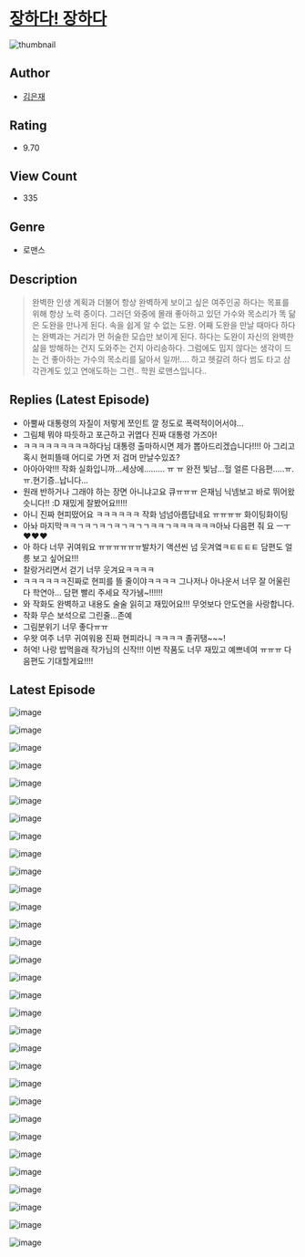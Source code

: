# [장하다! 장하다](https://comic.naver.com/challenge/list?titleId=810637)
![thumbnail](https://image-comic.pstatic.net/user_contents_data/challenge_comic/2023/05/24/363578/upload_3486684839436968244_480x623.jpeg)

## Author
- [김은재](https://comic.naver.com/artistTitle?id=363578)

## Rating
- 9.70

## View Count
- 335

## Genre
- 로맨스

## Description
> 완벽한 인생 계획과 더불어 항상 완벽하게 보이고 싶은 여주인공 하다는 목표를 위해 항상 노력 중이다. 그러던 와중에 몰래 좋아하고 있던 가수와 목소리가 똑 닮은 도완을 만나게 된다. 속을 쉽게 알 수 없는 도완. 어째 도완을 만날 때마다 하다는 완벽과는 거리가 먼 허술한 모습만 보이게 된다. 하다는 도완이 자신의 완벽한 삶을 방해하는 건지 도와주는 건지 아리송하다. 그럼에도 밉지 않다는 생각이 드는 건 좋아하는 가수의 목소리를 닮아서 일까!.... 하고 헷갈려 하다 썸도 타고 삼각관계도 있고 연애도하는 그런.. 학원 로맨스입니다..

## Replies (Latest Episode)
- 아뿔싸 대통령의 자질이 저렇게 쪼인트 깔 정도로 폭력적이어서야...
- 그림체 뭐야 따듯하고 포근하고 귀엽다 진짜 대통령 가즈아!
- ㅋㅋㅋㅋㅋㅋㅋㅋㅋ하다님 대통령 출마하시면 제가 뽑아드리겠습니다!!!! 아 그리고 혹시 현피뜰때 어디로 가면 저 검머 만날수있죠?
- 아아아악!!! 작화 실화입니까...세상에......... ㅠ ㅠ 완전 빛남...헐 얼른 다음편.....ㅠ.ㅠ.현기증..납니다...
- 원래 반하거나 그래야 하는 장면 아니냐고요 큐ㅠㅠㅠ 은재님 닉넴보고 바로 뛰어왔슷니다!! :D 재밌게 잘봤어요!!!!!
- 아니 진짜 현피떴어요 ㅋㅋㅋㅋㅋㅋ 작화 넘넘아름답네요 ㅠㅠㅠㅠ 화이팅화이팅
- 아놔 마지막ㅋㅋㄱㅋㄱㅋㄱㅋㄱㅋㄱㄱㅋㅋㄱㅋㅋㅋㅋㅋㅋ아놔 다음편 줘 요 ㅡㅜ❤️❤️❤️
- 아 하다 너무 귀여워요 ㅠㅠㅠㅠㅠㅠ발차기 액션씬 넘 웃겨옄ㅋㅌㅌㅌㅌ 담편도 얼릉 보고 싶어요!!!
- 찰랑거리면서 걷기 너무 웃겨요ㅋㅋㅋㅋ
- ㅋㅋㅋㅋㅋㅋ진짜로 현피를 뜰 줄이야ㅋㅋㅋㅋ 그나저나 아나운서 너무 잘 어울린다 학연아... 담편 빨리 주세요 작가뉌~!!!!!!
- 와 작화도 완벽하고 내용도 술술 읽히고 재밌어요!!! 무엇보다 안도연을 사랑합니다.
- 작화 무슨 보석으로 그린줄...존예
- 그림분위기 너무 좋다ㅠㅠ
- 우왓 여주 너무 귀여워용 진짜 현피라니 ㅋㅋㅋㅋ 졸귀탱~~~!
- 허억! 나랑 밥먹을래 작가님의 신작!!! 이번 작품도 너무 재밌고 예쁘네여 ㅠㅠㅠ 다음편도 기대할게요!!!!

## Latest Episode
![image](https://image-comic.pstatic.net/user_contents_data/challenge_comic/2023/05/24/363578/upload_4121466982714466611.jpeg)

![image](https://image-comic.pstatic.net/user_contents_data/challenge_comic/2023/05/24/363578/upload_3631643344391725624.jpeg)

![image](https://image-comic.pstatic.net/user_contents_data/challenge_comic/2023/05/24/363578/upload_7161066666509611877.jpeg)

![image](https://image-comic.pstatic.net/user_contents_data/challenge_comic/2023/05/24/363578/upload_3473227706171351649.jpeg)

![image](https://image-comic.pstatic.net/user_contents_data/challenge_comic/2023/05/24/363578/upload_3978755676958896434.jpeg)

![image](https://image-comic.pstatic.net/user_contents_data/challenge_comic/2023/05/24/363578/upload_7233125566120343864.jpeg)

![image](https://image-comic.pstatic.net/user_contents_data/challenge_comic/2023/05/24/363578/upload_3544723458354537825.jpeg)

![image](https://image-comic.pstatic.net/user_contents_data/challenge_comic/2023/05/24/363578/upload_7076054833406632756.jpeg)

![image](https://image-comic.pstatic.net/user_contents_data/challenge_comic/2023/05/24/363578/upload_3487584041574884402.jpeg)

![image](https://image-comic.pstatic.net/user_contents_data/challenge_comic/2023/05/24/363578/upload_7005738667443709541.jpeg)

![image](https://image-comic.pstatic.net/user_contents_data/challenge_comic/2023/05/24/363578/upload_3906364922375136568.jpeg)

![image](https://image-comic.pstatic.net/user_contents_data/challenge_comic/2023/05/24/363578/upload_7293355723023527993.jpeg)

![image](https://image-comic.pstatic.net/user_contents_data/challenge_comic/2023/05/24/363578/upload_4121419501079180593.jpeg)

![image](https://image-comic.pstatic.net/user_contents_data/challenge_comic/2023/05/24/363578/upload_7005688287393571378.jpeg)

![image](https://image-comic.pstatic.net/user_contents_data/challenge_comic/2023/05/24/363578/upload_4120847969817868387.jpeg)

![image](https://image-comic.pstatic.net/user_contents_data/challenge_comic/2023/05/24/363578/upload_3832904369350665782.jpeg)

![image](https://image-comic.pstatic.net/user_contents_data/challenge_comic/2023/05/24/363578/upload_7233963394030843445.jpeg)

![image](https://image-comic.pstatic.net/user_contents_data/challenge_comic/2023/05/24/363578/upload_7291997645737911651.jpeg)

![image](https://image-comic.pstatic.net/user_contents_data/challenge_comic/2023/05/24/363578/upload_7018353562709287476.jpeg)

![image](https://image-comic.pstatic.net/user_contents_data/challenge_comic/2023/05/24/363578/upload_3631082399299088740.jpeg)

![image](https://image-comic.pstatic.net/user_contents_data/challenge_comic/2023/05/24/363578/upload_7149011844394727217.jpeg)

![image](https://image-comic.pstatic.net/user_contents_data/challenge_comic/2023/05/24/363578/upload_7364853480120596017.jpeg)

![image](https://image-comic.pstatic.net/user_contents_data/challenge_comic/2023/05/24/363578/upload_3846743917951594598.jpeg)

![image](https://image-comic.pstatic.net/user_contents_data/challenge_comic/2023/05/24/363578/upload_7076108502576412215.jpeg)

![image](https://image-comic.pstatic.net/user_contents_data/challenge_comic/2023/05/24/363578/upload_7305740427883275361.jpeg)

![image](https://image-comic.pstatic.net/user_contents_data/challenge_comic/2023/05/24/363578/upload_3761741957495732324.jpeg)

![image](https://image-comic.pstatic.net/user_contents_data/challenge_comic/2023/05/24/363578/upload_3690195641400703030.jpeg)

![image](https://image-comic.pstatic.net/user_contents_data/challenge_comic/2023/05/24/363578/upload_7377803722218694193.jpeg)

![image](https://image-comic.pstatic.net/user_contents_data/challenge_comic/2023/05/24/363578/upload_3906979545079689783.jpeg)

![image](https://image-comic.pstatic.net/user_contents_data/challenge_comic/2023/05/24/363578/upload_7365184420353172528.jpeg)

![image](https://image-comic.pstatic.net/user_contents_data/challenge_comic/2023/05/24/363578/upload_3545004027076228966.jpeg)
